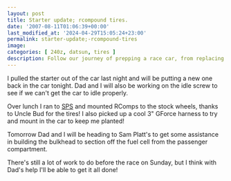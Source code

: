 ```yaml
---
layout: post
title: Starter update; rcompound tires.
date: '2007-08-11T01:06:39+00:00'
last_modified_at: '2024-04-29T15:05:24+23:00'
permalink: starter-update;-rcompound-tires
image: 
categories: [ 240z, datsun, tires ]
description: Follow our journey of prepping a race car, from replacing the starter to building the bulkhead, in anticipation of an upcoming race.
---
```


I pulled the starter out of the car last night and will be putting a new one back in the car tonight. Dad and I will also be working on the idle screw to see if we can't get the car to idle properly.

Over lunch I ran to [SPS](https://www.soloperformance.com/) and mounted RComps to the stock wheels, thanks to Uncle Bud for the tires! I also picked up a cool 3" GForce harness to try and mount in the car to keep me planted!

Tomorrow Dad and I will be heading to Sam Platt's to get some assistance in building the bulkhead to section off the fuel cell from the passenger compartment.

There's still a lot of work to do before the race on Sunday, but I think with Dad's help I'll be able to get it all done!

